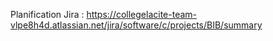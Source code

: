 Planification Jira : https://collegelacite-team-vlpe8h4d.atlassian.net/jira/software/c/projects/BIB/summary
